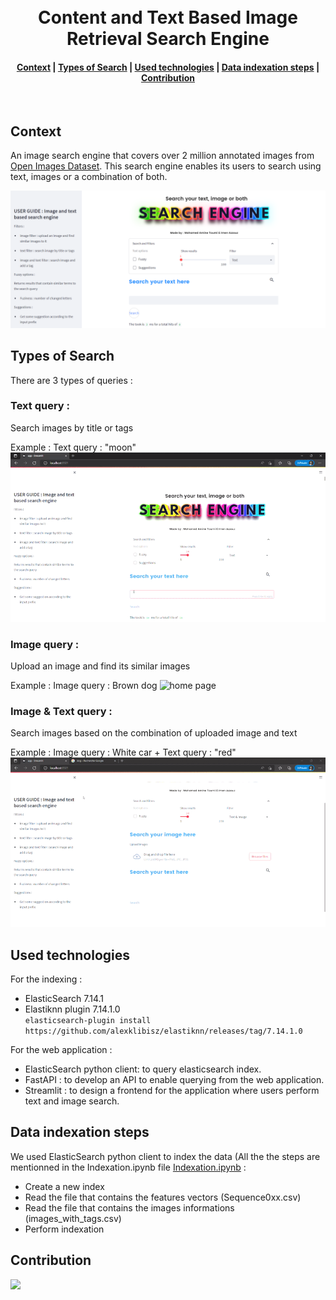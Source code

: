 <h1 align="center">
  <br>
  Content and Text Based Image Retrieval Search Engine
</h1>
<div align="center">
  <h4>
    <a href="#context">Context</a> |
     <a href="#types-of-search">Types of Search</a> |
    <a href="#used-technologies">Used technologies</a> |
        <a href="#data-indexation-steps">Data indexation steps</a> |
    <a href="#contribution">Contribution</a>
  </h4>
</div>
<br>

## Context
An image search engine that covers over 2 million annotated images from [Open Images Dataset](https://storage.googleapis.com/openimages/web/index.html). This search engine enables its users to search using text, images or a combination of both.

![home page](Frontend/Photos/img1.PNG)

## Types of Search
There are 3 types of queries : 
### Text query : 
Search images by title or tags

Example : Text query : "moon"
![home page](Frontend/Photos/text_query.gif)

### Image query : 
Upload an image and find its similar images

Example : Image query : Brown dog
![home page](Frontend/Photos/image_query.gif)

### Image & Text query : 
Search images based on the combination of uploaded image and text

Example : Image query : White car + Text query : "red"
![home page](Frontend/Photos/image_text_query.gif)

## Used technologies
For the indexing :
- ElasticSearch 7.14.1
- Elastiknn plugin 7.14.1.0 <br/> `elasticsearch-plugin install https://github.com/alexklibisz/elastiknn/releases/tag/7.14.1.0 `

For the web application : 
- ElasticSearch python client: to query elasticsearch index.
- FastAPI : to develop an API to enable querying from the web application.
- Streamlit : to design a frontend for the application where users perform text and image search.

## Data indexation steps
We used ElasticSearch python client to index the data (All the the steps are mentionned in the Indexation.ipynb file [Indexation.ipynb](https://github.com/medamine454/Content-based-search-engine/blob/main/Data/Indexation.ipynb) : 
- Create a new index
- Read the file that contains the features vectors (Sequence0xx.csv)
- Read the file that contains the images informations  (images_with_tags.csv)
- Perform indexation


## Contribution
<a href="https://github.com/medamine454/Content-based-search-engine/graphs/contributors">
  <img src="https://contrib.rocks/image?repo=medamine454/Content-based-search-engine" width=50/>
</a>

